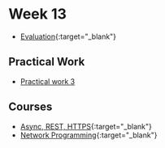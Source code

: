 # Week 13

- [Evaluation](https://gaps.heig-vd.ch/consultation/evaluationenseignements/){:target="_blank"}

## Practical Work

 - [Practical work 3](../../practical-works/practical-work-3/)

## Courses

- [Async, REST, HTTPS](https://web-classroom.github.io/slides/8-async.html#/){:target="_blank"}
- [Network Programming](https://web-classroom.github.io/slides/8-async.html#/){:target="_blank"}

